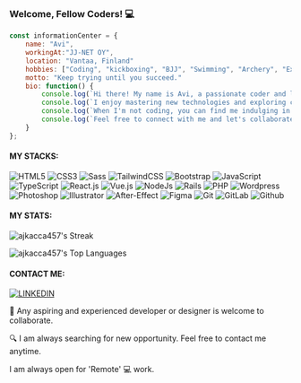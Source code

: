 ### Welcome, Fellow Coders! 💻

```javascript
const informationCenter = {
    name: "Avi",
    workingAt:"JJ-NET OY",
    location: "Vantaa, Finland" 
    hobbies: ["Coding", "kickboxing", "BJJ", "Swimming", "Archery", "Exercise"],
    motto: "Keep trying until you succeed."
    bio: function() {
        console.log(`Hi there! My name is Avi, a passionate coder and lifelong learner.`);
        console.log(`I enjoy mastering new technologies and exploring creative solutions.`);
        console.log(`When I'm not coding, you can find me indulging in my hobbies.`);
        console.log(`Feel free to connect with me and let's collaborate on some exciting projects!`);
    }
};

```

#### MY STACKS:
![HTML5](https://img.shields.io/badge/-HTML5-%23E44D27?style=flat-square&logo=html5&logoColor=ffffff)
![CSS3](https://img.shields.io/badge/-CSS3-%231572B6?style=flat-square&logo=css3)
![Sass](https://img.shields.io/badge/-Sass-%23CC6699?style=flat-square&logo=sass&logoColor=ffffff)
![TailwindCSS](https://img.shields.io/badge/-TailwindCSS-%231a202c?style=flat-square&logo=tailwind-css)
![Bootstrap](https://img.shields.io/badge/-Bootstrap-563D7C?style=flat-square&logo=bootstrap&logoColor=white)
![JavaScript](https://img.shields.io/badge/-JavaScript-%23F7DF1C?style=flat-square&logo=javascript&logoColor=000000&labelColor=%23F7DF1C&color=%23FFCE5A)
![TypeScript](https://img.shields.io/badge/-TypeScript-007ACC?style=flat-square&logo=typescript&logoColor=white)
![React.js](https://img.shields.io/badge/-React.js-%23282C34?style=flat-square&logo=react)
![Vue.js](https://img.shields.io/badge/-Vue.js-%232c3e50?style=flat-square&logo=vuedotjs)
![NodeJs](https://img.shields.io/badge/-Node.js-339933?style=flat-square&logo=node.js&logoColor=white)
![Rails](https://img.shields.io/badge/-Ruby_on_Rails-CC0000?style=flat-square&logo=ruby-on-rails&logoColor=white)
![PHP](https://img.shields.io/badge/-PHP-777BB4?style=flat-square&logo=php&logoColor=white)
![Wordpress](https://img.shields.io/badge/-WordPress-21759B?style=flat-square&logo=wordpress&logoColor=white)
![Photoshop](https://img.shields.io/badge/-Photoshop-31A8FF?style=flat-square&logo=adobe-photoshop&logoColor=white)
![Illustrator](https://img.shields.io/badge/-Illustrator-FF9A00?style=flat-square&logo=adobe-illustrator&logoColor=white)
![After-Effect](https://img.shields.io/badge/-After_Effects-9999FF?style=flat-square&logo=adobe-after-effects&logoColor=white)
![Figma](https://img.shields.io/badge/-Figma-F24E1E?style=flat-square&logo=figma&logoColor=white)
![Git](https://img.shields.io/badge/-Git-%23F05032?style=flat-square&logo=git&logoColor=%23ffffff)
![GitLab](https://img.shields.io/badge/-GitLab-FCA121?style=flat-square&logo=gitlab)
![Github](https://img.shields.io/badge/-GitHub-181717?style=flat-square&logo=github&logoColor=white)


#### MY STATS:

 ![ajkacca457's Streak](https://github-readme-streak-stats.herokuapp.com/?user=ajkacca457&theme=prussian&hide_border=true)

 ![ajkacca457's Top Languages](https://github-readme-stats.vercel.app/api/top-langs/?username=ajkacca457&theme=prussian&show_icons=true&hide_border=true&layout=compact)


#### CONTACT ME:

 [![LINKEDIN](https://img.shields.io/badge/-LINKEDIN-0077B5?style=for-the-badge&logo=Linkedin&logoColor=white)](https://www.linkedin.com/in/avijit-karmaker-8738a54a/)


🤝 Any aspiring and experienced developer or designer is welcome to collaborate.

🔍 I am always searching for new opportunity. Feel free to contact me anytime.

I am always open for 'Remote' 💻 work.
